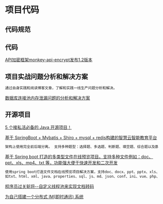 # 项目代码
## 代码规范

## 代码
[API加密框架monkey-api-encrypt发布1.2版本](https://www.cnblogs.com/yinjihuan/p/12766796.html)

## 项目实战问题分析和解决方案
```markdown
通过自身实践和阅读博客文章，了解和实践一线生产问题分析和解决。
```

[数据库连接池内存泄漏问题的分析和解决方案](https://www.cnblogs.com/jay-huaxiao/p/12823368.html)

## 开源项目
[5 个接私活必备的 Java 开源项目！](https://mp.weixin.qq.com/s?__biz=MzAxOTcxNTIwNQ==&mid=2457921244&idx=4&sn=81032a4f4f314ee97353f2fa6d89603d&chksm=8cb68336bbc10a2099243d72313b398595b94b1c74387c5a2e471393d2805ad92b2d299249d9&mpshare=1&scene=23&srcid=0521kgXWQXerhHFJhs344pF7&sharer_sharetime=1590070855027&sharer_shareid=d812adcc01829f0f7f8fb06aea118511#rd)

[基于 SpringBoot + Mybatis + Shiro + mysql + redis构建的智慧云智能教育平台](https://gitee.com/zhuimengshaonian/wisdom-education?_from=gitee_search)
```markdown
架构上使用完全前后端分离。 支持多种题型：选择题、多选题、判断题、填空题、综合题以及数学公式。支持在线考试，教师在线批改试卷。
```

[基于 Spring boot 打造的多类型文件在线预览项目。支持多种文件例如：doc、ppt、xls、mp4、txt 等，功能强大便于快速开发和二次开发](https://github.com/kekingcn/kkFileView)
```markdown
使用spring boot打造文件文档在线预览项目解决方案，支持doc、docx、ppt、pptx、xls、xlsx、zip、rar、mp4，mp3以及众多类文本
如txt、html、xml、java、properties、sql、js、md、json、conf、ini、vue、php、py、bat、gitignore等文件在线预览
```
[程序员过关斩将--自定义线程池来实现文档转码](https://www.cnblogs.com/zhanlang/p/12178914.html)

[为自己搭建一个分布式 IM(即时通讯) 系统](https://www.cnblogs.com/crossoverJie/p/10206724.html)
